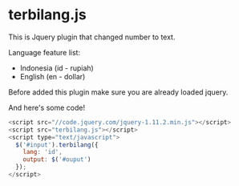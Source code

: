 # terbilang.js

This is Jquery plugin that changed number to text.

Language feature list:

 * Indonesia (id - rupiah)
 * English (en - dollar)


Before added this plugin make sure you are already loaded jquery.

And here's some code!

```javascript
<script src="//code.jquery.com/jquery-1.11.2.min.js"></script>
<script src="terbilang.js"></script>
<script type="text/javascript">
  $('#input').terbilang({
    lang: 'id',
    output: $('#ouput')
  });
</script>
```
